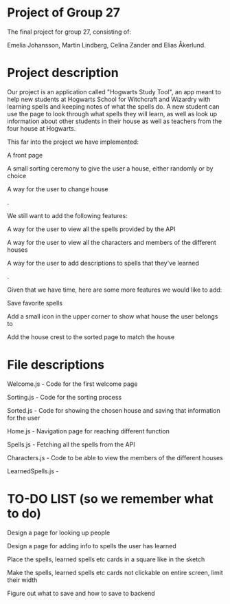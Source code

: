 # Project of Group 27

The final project for group 27, consisting of:

Emelia Johansson, Martin Lindberg, Celina Zander and Elias Åkerlund.


# Project description

Our project is an application called "Hogwarts Study Tool", an app meant to help new students at Hogwarts School for Witchcraft and Wizardry with learning spells and keeping notes of what the spells do. A new student can use the page to look through what spells they will learn, as well as look up information about other students in their house as well as teachers from the four house at Hogwarts.

This far into the project we have implemented:

A front page

A small sorting ceremony to give the user a house, either randomly or by choice

A way for the user to change house

.

We still want to add the following features:


A way for the user to view all the spells provided by the API

A way for the user to view all the characters and members of the different houses

A way for the user to add descriptions to spells that they've learned
  
.

Given that we have time, here are some more features we would like to add:

Save favorite spells

Add a small icon in the upper corner to show what house the user belongs to

Add the house crest to the sorted page to match the house
   
  
# File descriptions

Welcome.js - Code for the first welcome page

Sorting.js - Code for the sorting process

Sorted.js - Code for showing the chosen house and saving that information for the user

Home.js - Navigation page for reaching different function

Spells.js - Fetching all the spells from the API

Characters.js - Code to be able to view the members of the different houses

LearnedSpells.js - 


# TO-DO LIST (so we remember what to do)

Design a page for looking up people

Design a page for adding info to spells the user has learned

Place the spells, learned spells etc cards in a square like in the sketch 

Make the spells, learned spells etc cards not clickable on entire screen, limit their width

Figure out what to save and how to save to backend
